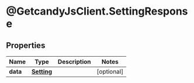 # @GetcandyJsClient.SettingResponse

## Properties

Name | Type | Description | Notes
------------ | ------------- | ------------- | -------------
**data** | [**Setting**](Setting.md) |  | [optional] 


